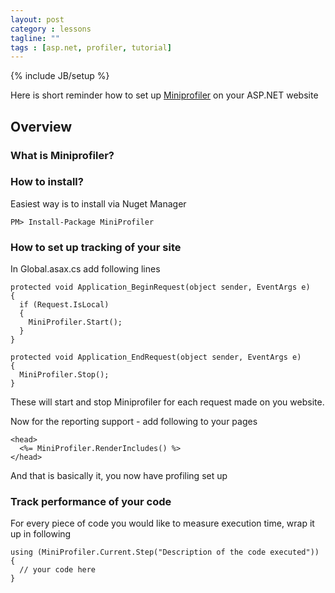 ```yaml
---
layout: post
category : lessons
tagline: ""
tags : [asp.net, profiler, tutorial]
---
```

{% include JB/setup %}

Here is short reminder how to set up [Miniprofiler](http://miniprofiler.com/) on your ASP.NET website

## Overview 

### What is Miniprofiler?

### How to install?

Easiest way is to install via Nuget Manager

  ```
  PM> Install-Package MiniProfiler
  ```

### How to set up tracking of your site

In Global.asax.cs add following lines

  ```
  protected void Application_BeginRequest(object sender, EventArgs e)
  {
    if (Request.IsLocal)
    {
      MiniProfiler.Start(); 
    } 
  }
  ```

  ```
  protected void Application_EndRequest(object sender, EventArgs e)
  {
    MiniProfiler.Stop();
  }  
  ```
  
These will start and stop Miniprofiler for each request made on you website.

Now for the reporting support - add following to your pages

  ```
  <head>
    <%= MiniProfiler.RenderIncludes() %>
  </head>
  ```

And that is basically it, you now have profiling set up

### Track performance of your code

For every piece of code you would like to measure execution time, wrap it up in following

  ```
  using (MiniProfiler.Current.Step("Description of the code executed"))
  {
    // your code here
  }
  ```
